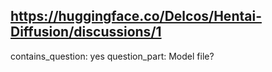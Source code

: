 ## https://huggingface.co/Delcos/Hentai-Diffusion/discussions/1

contains_question: yes
question_part: Model file?